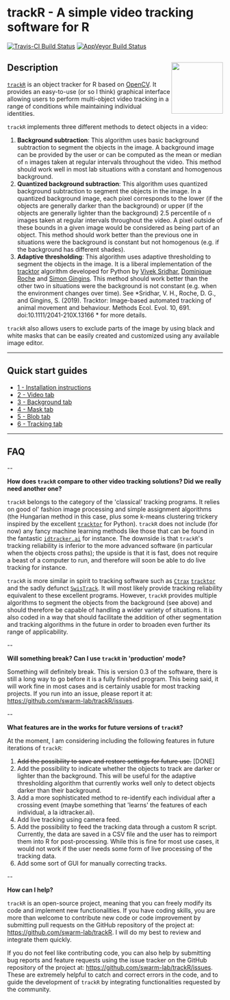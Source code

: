 # trackR - A simple video tracking software for R

[![Travis-CI Build Status](https://travis-ci.org/swarm-lab/trackR.svg?branch=master)](https://travis-ci.org/swarm-lab/trackR)
[![AppVeyor Build Status](https://ci.appveyor.com/api/projects/status/github/swarm-lab/trackR?branch=master&svg=true)](https://ci.appveyor.com/project/swarm-lab/trackR)

## Description <img src="https://github.com/swarm-lab/trackR/tree/master/docs/reference/figures/logo.png" align="right" alt="" width="120" />

[`trackR`](https://github.com/swarm-lab/trackR) is an object tracker for R based 
on [OpenCV](https://opencv.org/). It provides an easy-to-use (or so I think) 
graphical interface allowing users to perform multi-object video tracking in a 
range of conditions while maintaining individual identities.

`trackR` implements three different methods to detect objects in a video:

1. **Background subtraction**: This algorithm uses basic background subtraction to 
segment the objects in the image. A background image can be provided by the user 
or can be computed as the mean or median of `n` images taken at regular intervals 
throughout the video. This method should work well in most lab situations with a 
constant and homogenous background. 
2. **Quantized background subtraction**: This algorithm uses quantized background 
subtraction to segment the objects in the image. In a quantized background image,
each pixel corresponds to the lower (if the objects are generally darker than the 
background) or upper (if the objects are generally lighter than the background) 
2.5 percentile of `n` images taken at regular intervals throughout the video. A 
pixel outside of these bounds in a given image would be considered as being part 
of an object. This method should work better than the previous one in situations 
were the background is constant but not homogenous (e.g. if the background has 
different shades). 
3. **Adaptive thresholding**: This algorithm uses adaptive thresholding to segment 
the objects in the image. It is a liberal implementation of the 
[tracktor](https://github.com/vivekhsridhar/tracktor) algorithm developed for 
Python by [Vivek Sridhar](https://vhsridhar.wordpress.com/), [Dominique 
Roche](http://dominiqueroche.weebly.com/) and [Simon Gingins](http://www.simongingins.com/). 
This method should work better than the other two in situations were the background 
is not constant (e.g. when the environment changes over time). See *Sridhar, V. H., 
Roche, D. G., and Gingins, S. (2019). Tracktor: Image-based automated tracking of 
animal movement and behaviour. Methods Ecol. Evol. 10, 691. doi:10.1111/2041-210X.13166 * 
for more details.

`trackR` also allows users to exclude parts of the image by using black and 
white masks that can be easily created and customized using any available image 
editor. 

---

## Quick start guides

+ [1 - Installation instructions](https://swarm-lab.github.io/trackR/articles/z1_install.html)
+ [2 - Video tab](https://swarm-lab.github.io/trackR/articles/z2_video.html)
+ [3 - Background tab](https://swarm-lab.github.io/trackR/articles/z3_background.html)
+ [4 - Mask tab](https://swarm-lab.github.io/trackR/articles/z4_mask.html)
+ [5 - Blob tab](https://swarm-lab.github.io/trackR/articles/z5_blob.html)
+ [6 - Tracking tab](https://swarm-lab.github.io/trackR/articles/z6_tracking.html)

---

## FAQ

--

**How does `trackR` compare to other video tracking solutions? Did we really need another one?**

`trackR` belongs to the category of the 'classical' tracking programs. It relies 
on good ol' fashion image processing and simple assignment algorithms (the 
Hungarian method in this case, plus some k-means clustering trickery inspired by 
the excellent [`tracktor`](https://github.com/vivekhsridhar/tracktor) for Python). 
`trackR` does not include (for now) any fancy machine learning methods like those 
that can be found in the fantastic [`idtracker.ai`](http://idtracker.ai/) for 
instance. The downside is that `trackR`'s tracking reliability is inferior to 
the more advanced software (in particular when the objects cross paths); the 
upside is that it is fast, does not require a beast of a computer to run, and 
therefore will soon be able to do live tracking for instance. 

`trackR` is more similar in spirit to tracking software such as [`Ctrax`](http://ctrax.sourceforge.net/) 
[`tracktor`](https://github.com/vivekhsridhar/tracktor) and the sadly defunct
[`SwisTrack`](https://en.wikibooks.org/wiki/SwisTrack). It will most likely 
provide tracking reliability equivalent to these excellent programs. However, 
`trackR` provides multiple algorithms to segment the objects from the background
(see above) and should therefore be capable of handling a wider variety of 
situations. It is also coded in a way that should facilitate the addition of 
other segmentation and tracking algorithms in the future in order to broaden 
even further its range of applicability. 

-- 

**Will something break? Can I use `trackR` in 'production' mode?** 

Something will definitely break. This is version 0.3 of the software, there is 
still a long way to go before it is a fully finished program. This being said, it 
will work fine in most cases and is certainly usable for most tracking projects.
If you run into an issue, please report it at: https://github.com/swarm-lab/trackR/issues.

--

**What features are in the works for future versions of `trackR`?**

At the moment, I am considering including the following features in future 
iterations of `trackR`:

1. ~~Add the possibility to save and restore settings for future use.~~ [DONE] 
2. Add the possibility to indicate whether the objects to track are darker or 
  lighter than the background. This will be useful for the adaptive thresholding 
  algorithm that currently works well only to detect objects darker than their 
  background. 
3. Add a more sophisticated method to re-identify each individual after a
  crossing event (maybe something that 'learns' the features of each individual, 
  a la idtracker.ai).
4. Add live tracking using camera feed. 
5. Add the possibility to feed the tracking data through a custom R script. 
  Currently, the data are saved in a CSV file and the user has to reimport them
  into R for post-processing. While this is fine for most use cases, it would not 
  work if the user needs some form of live processing of the tracking data. 
6. Add some sort of GUI for manually correcting tracks.

--

**How can I help?**

`trackR` is an open-source project, meaning that you can freely modify its code
and implement new functionalities. If you have coding skills, you are more than 
welcome to contribute new code or code improvement by submitting pull requests 
on the GitHub repository of the project at: https://github.com/swarm-lab/trackR. 
I will do my best to review and integrate them quickly. 

If you do not feel like contributing code, you can also help by submitting bug 
reports and feature requests using the issue tracker on the GitHub repository of 
the project at: https://github.com/swarm-lab/trackR/issues. These are extremely 
helpful to catch and correct errors in the code, and to guide the development of 
`trackR` by integrating functionalities requested by the community. 
